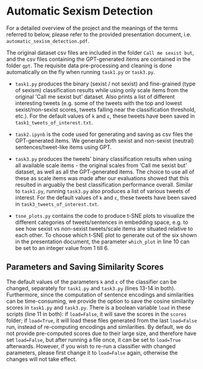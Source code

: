 # Automatic Sexism Detection

For a detailed overview of the project and the meanings of the terms referred to below, please refer to the provided presentation document, i.e. ```automatic_sexism_detection.pdf```.

The original dataset csv files are included in the folder ```Call me sexist but```, and the csv files containing the GPT-generated items are contained in the folder ```gpt```. The requisite data pre-processing and cleaning is done automatically on the fly when running ```task1.py``` or ```task3.py```.

- ```task1.py``` produces the binary (sexist / not sexist) and fine-grained (type of sexism) classification results while using only scale items from the original 'Call me sexist but' dataset. Also prints a list of different interesting tweets (e.g. some of the tweets with the top and lowest sexist/non-sexist scores, tweets falling near the classification threshold, etc.). For the default values of ```k``` and ```ε```, these tweets have been saved in ```task1_tweets_of_interest.txt```.

- ```task2.ipynb``` is the code used for generating and saving as csv files the GPT-generated items. We generate both sexist and non-sexist (neutral) sentences/tweet-like items using GPT.

- ```task3.py``` produces the tweets' binary classification results when using all available scale items - the original scales from 'Call me sexist but' dataset, as well as all the GPT-generated items. The choice to use all of these as scale items was made after our evaluations showed that this resulted in arguably the best classification performance overall. Similar to ```task1.py```, running ```task3.py``` also produces a list of various tweets of interest. For the default values of ```k``` and ```ε```, these tweets have been saved in ```task3_tweets_of_interest.txt```.

- ```tsne_plots.py``` contains the code to produce t-SNE plots to visualize the different categories of tweets/sentences in embedding space, e.g. to see how sexist vs non-sexist tweets/scale items are situated relative to each other. To choose which t-SNE plot to generate out of the six shown in the presentation document, the parameter ```which_plot``` in line 10 can be set to an integer value from 1 till 6.

## Parameters and Saving Similarity Scores

The default values of the parameters ```k``` and ```ε``` of the classifier can be changed, separately for ```task1.py``` and ```task3.py``` (lines 13-14 in both). Furthermore, since the computation of sentence encodings and similarities can be time-consuming, we provide the option to save the cosine similarity scores in ```task1.py``` and ```task3.py```. There is a boolean variable ```load``` in these scripts (line 11 in both): if ```load=False```, it will save the scores in the ```scores``` folder; if ```load=True```, it will load these files generated from the last ```load=False``` run, instead of re-computing encodings and similarities. By default, we do not provide pre-computed scores due to their large size, and therefore have set ```load=False```, but after running a file once, it can be set to ```load=True``` afterwards. However, if you wish to re-run a classifier with changed parameters, please first change it to ```load=False``` again, otherwise the changes will not take effect.
